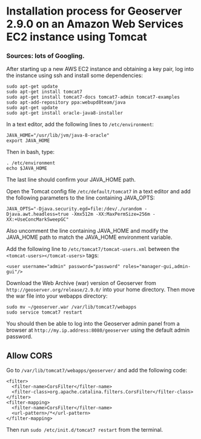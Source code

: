 # Installation process for Geoserver 2.9.0 on an Amazon Web Services EC2 instance using Tomcat

### Sources: lots of Googling.

After starting up a new AWS EC2 instance and obtaining a key pair, log into the instance using ssh and install some dependencies:
```
sudo apt-get update
sudo apt-get install tomcat7
sudo apt-get install tomcat7-docs tomcat7-admin tomcat7-examples
sudo apt-add-repository ppa:webupd8team/java
sudo apt-get update
sudo apt-get install oracle-java8-installer
```

In a text editor, add the following lines to `/etc/environment`:
```
JAVA_HOME="/usr/lib/jvm/java-8-oracle"
export JAVA_HOME
```

Then in bash, type:
```
. /etc/environment
echo $JAVA_HOME
```
The last line should confirm your JAVA_HOME path.

Open the Tomcat config file `/etc/default/tomcat7` in a text editor and add the following parameters to the line containing JAVA_OPTS:
```
JAVA_OPTS="-Djava.security.egd=file:/dev/./urandom -Djava.awt.headless=true -Xmx512m -XX:MaxPermSize=256m -XX:+UseConcMarkSweepGC"
```
Also uncomment the line containing JAVA_HOME and modify the JAVA_HOME path to match the JAVA_HOME environment variable.

Add the following line to `/etc/tomcat7/tomcat-users.xml` between the `<tomcat-users></tomcat-users>` tags:
```
<user username="admin" password="password" roles="manager-gui,admin-gui"/>
```

Download the Web Archive (war) version of Geoserver from `http://geoserver.org/release/2.9.0/` into your home directory. Then move the war file into your webapps directory:
```
sudo mv ~/geoserver.war /var/lib/tomcat7/webapps
sudo service tomcat7 restart
```
You should then be able to log into the Geoserver admin panel from a browser at `http://my.ip.address:8080/geoserver` using the default admin password.


## Allow CORS

Go to `/var/lib/tomcat7/webapps/geoserver/` and add the following code:

```
<filter>
  <filter-name>CorsFilter</filter-name>
  <filter-class>org.apache.catalina.filters.CorsFilter</filter-class>
</filter>
<filter-mapping>
  <filter-name>CorsFilter</filter-name>
  <url-pattern>/*</url-pattern>
</filter-mapping>
```

Then run `sudo /etc/init.d/tomcat7 restart` from the terminal.

